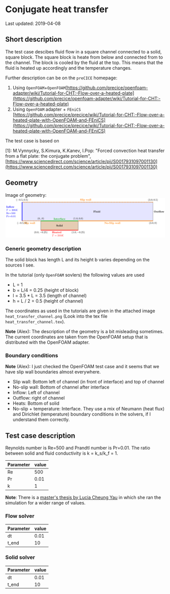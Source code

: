 # Conjugate heat transfer

Last updated: 2019-04-08

## Short description

The test case descibes fluid flow in a square channel connected to a solid, square block. The square block is heate from below and connected from to the channel. The block is cooled by the fluid at the top. This means that the fluid is heated up accordingly and the temperature changes.

Further description can be on the `preCICE` homepage:

1. Using `OpenFOAM`+`OpenFOAM`[https://github.com/precice/openfoam-adapter/wiki/Tutorial-for-CHT:-Flow-over-a-heated-plate](https://github.com/precice/openfoam-adapter/wiki/Tutorial-for-CHT:-Flow-over-a-heated-plate)
1. Using `OpenFOAM` adapter + `FEniCS` [https://github.com/precice/precice/wiki/Tutorial-for-CHT:-Flow-over-a-heated-plate-with-OpenFOAM-and-FEniCS](https://github.com/precice/precice/wiki/Tutorial-for-CHT:-Flow-over-a-heated-plate-with-OpenFOAM-and-FEniCS)


The test case is based on

[1]: M.Vynnycky, S.Kimura, K.Kanev, I.Pop: "Forced convection heat transfer from a flat plate: the conjugate problem", [https://www.sciencedirect.com/science/article/pii/S0017931097001130](https://www.sciencedirect.com/science/article/pii/S0017931097001130)

## Geometry

Image of geometry:
![Image of geometry](./figs/heat_transfer_channel.png)

### Generic geometry description

The solid block has length L and its height b varies depending on the sources I see. 

In the tutorial (only `OpenFOAM` sovlers) the following values are used

- L = 1
- b = L/4 = 0.25 (height of block)
- l = 3.5 * L = 3.5 (length of channel)
- h = L / 2 = 0.5 (height of channel)

The coordinates as used in the tutorials are given in the attached image `heat_transfer_channel.png` (Look into the tex file `heat_transfer_channel.tex`). 

**Note** (Alex): The description of the geometry is a bit misleading sometimes. The current coordinates are taken from the OpenFOAM setup that is distributed with the OpenFOAM adapter.

### Boundary conditions

**Note** (Alex): I just checked the OpenFOAM test case and it seems that we have slip wall boundaries almost everywhere. 

- Slip wall: Bottom left of channel (in front of interface) and top of channel
- No-slip wall: Bottom of channel after interface
- Inflow: Left of channel
- Outflow: right of channel
- Heats: Bottom of solid
- No-slip + temperature: Interface. They use a mix of Neumann (heat flux) and Dirichlet (temperature) boundary conditions in the solvers, if I understand them correctly.
                                                    
## Test case description

Reynolds number is Re=500 and Prandtl number is Pr=0.01. The ratio between solid and fluid conductivity is k = k_s/k_f = 1. 

| Parameter | value |
| --------- | ----- |
| Re        | 500   |
| Pr        | 0.01  |
| k         | 1     |


**Note**: There is a [master's thesis by Lucia Cheung Yau](https://www5.in.tum.de/pub/Cheung2016_Thesis.pdf) in which she ran the simulation for a wider range of values.

### Flow solver
| Parameter | value |
| --------- | ----- |
| dt        |  0.01 |
| t_end     | 10    |

### Solid solver
| Parameter | value |
| --------- | ----- |
| dt        |  0.01 |
| t_end     | 10    |
